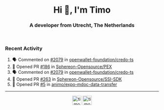 <h1 align="center">Hi 👋, I'm Timo</h1>
<h3 align="center">A developer from Utrecht, The Netherlands</h3>
<br/>
<!-- https://github.com/rahuldkjain/github-profile-readme-generator --!>

<!--  <p align="left"><img src="https://github-readme-stats.vercel.app/api?username=timoglastra&show_icons=true&count_private=true&" alt="timoglastra" /></p> --!>

<!--
Github language stats
<p align="left"><img src="https://github-readme-stats.vercel.app/api/top-langs/?username=timoglastra&layout=compact" alt="timoglastra" /><p>
-->

<!-- Codestats language stats -->
<!-- <p align="left"><img src="https://codestats-readme.vercel.app/api/top-langs/?username=timoglastra&layout=compact&language_count=12" alt="timoglastra" /><p>    --!>
  
<h3>Recent Activity</h3>

<!--START_SECTION:activity-->
1. 🗣 Commented on [#2079](https://github.com/openwallet-foundation/credo-ts/issues/2079#issuecomment-2451754631) in [openwallet-foundation/credo-ts](https://github.com/openwallet-foundation/credo-ts)
2. 💪 Opened PR [#186](https://github.com/Sphereon-Opensource/PEX/pull/186) in [Sphereon-Opensource/PEX](https://github.com/Sphereon-Opensource/PEX)
3. 🗣 Commented on [#2079](https://github.com/openwallet-foundation/credo-ts/issues/2079#issuecomment-2451724875) in [openwallet-foundation/credo-ts](https://github.com/openwallet-foundation/credo-ts)
4. 💪 Opened PR [#263](https://github.com/Sphereon-Opensource/SSI-SDK/pull/263) in [Sphereon-Opensource/SSI-SDK](https://github.com/Sphereon-Opensource/SSI-SDK)
5. 💪 Opened PR [#5](https://github.com/animo/expo-mdoc-data-transfer/pull/5) in [animo/expo-mdoc-data-transfer](https://github.com/animo/expo-mdoc-data-transfer)
<!--END_SECTION:activity-->

---

<p align="center">
<a href="https://twitter.com/timoglastra" target="blank"><img align="center" src="https://cdn.jsdelivr.net/npm/simple-icons@3.0.1/icons/twitter.svg" alt="timoglastra" height="30" width="30" /></a>
<a href="https://linkedin.com/in/timoglastra" target="blank"><img align="center" src="https://cdn.jsdelivr.net/npm/simple-icons@3.0.1/icons/linkedin.svg" alt="timoglastra" height="30" width="30" /></a>
</p>



